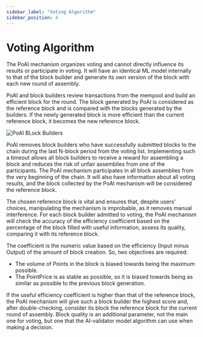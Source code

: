 ```yaml
---
sidebar_label: "Voting Algorithm"
sidebar_position: 4
---
```


# Voting Algorithm

The PoAI mechanism organizes voting and cannot directly influence its results or participate in voting. It will have an identical ML model internally to that of the block builder and generate its own version of the block with each new round of assembly.

PoAI and block builders review transactions from the mempool and build an efficient block for the round. The block generated by PoAI is considered as the reference block and is compared with the blocks generated by the builders. If the newly generated block is more efficient than the current reference block, it becomes the new reference block.

<div>
<img src="/img/PoAI-Block-Builders.png" alt="PoAI BLock Builders"/>
</div>

PoAI removes block builders who have successfully submitted blocks to the chain during the last N-block period from the voting list. Implementing such a timeout allows all block builders to receive a reward for assembling a block and reduces the risk of unfair assemblies from one of the participants. The PoAI mechanism participates in all block assemblies from the very beginning of the chain. It will also have information about all voting results, and the block collected by the PoAI mechanism will be considered the reference block.

The chosen reference block is vital and ensures that, despite users' choices, manipulating the mechanism is improbable, as it removes manual interference. For each block builder admitted to voting, the PoAI mechanism will check the accuracy of the efficiency coefficient based on the percentage of the block filled with useful information, assess its quality, comparing it with its reference block.

The coefficient is the numeric value based on the efficiency (Input minus Output) of the amount of block creation. So, two objectives are required:

* The volume of Points in the block is biased towards being the maximum possible.
* The PointPrice is as stable as possible, so it is biased towards being as similar as possible to the previous block generation.

If the useful efficiency coefficient is higher than that of the reference block, the PoAI mechanism will give such a block builder the highest score and, after double-checking, consider its block the reference block for the current round of assembly. Block quality is an additional parameter, not the main one for voting, but one that the AI-validator model algorithm can use when making a decision.
